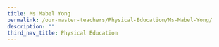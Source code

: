 ```yaml
---
title: Ms Mabel Yong
permalink: /our-master-teachers/Physical-Education/Ms-Mabel-Yong/
description: ""
third_nav_title: Physical Education
---
```

